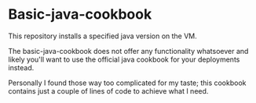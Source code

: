 Basic-java-cookbook
===================

This repository installs a specified java version on the VM.

The basic-java-cookbook does not offer any functionality whatsoever and likely you'll want to use
the official java cookbook for your deployments instead.

Personally I found those way too complicated for my taste; this cookbook contains just a couple of
lines of code to achieve what I need.